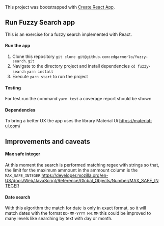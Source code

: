 This project was bootstrapped with [Create React App](https://github.com/facebookincubator/create-react-app).

## Run Fuzzy Search app

This is an exercise for a fuzzy search implemented with React.

#### Run the app

1. Clone this repository ```git clone git@github.com:edgarmerlo/fuzzy-search.git```
2. Navigate to the directory project and install dependencies ```cd fuzzy-search``` ```yarn install```
3. Execute ```yarn start``` to run the project

#### Testing

For test run the command ```yarn test``` a coverage report should be shown

#### Dependencies

To bring a better UX the app uses the library Material Ui https://material-ui.com/ 

## Improvements and caveats

#### Max safe integer
At this moment the search is performed matching regex with strings so that, the limit for the maximum ammount in the ammount column is the ```MAX_SAFE_INTEGER``` https://developer.mozilla.org/en-US/docs/Web/JavaScript/Reference/Global_Objects/Number/MAX_SAFE_INTEGER

#### Date search
With this algorithm the match for date is only in exact format, so it will match dates with the format ```DD-MM-YYYY HH:MM``` this could be improved to many levels like searching by text with day or month.
